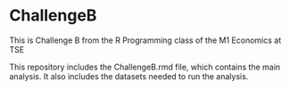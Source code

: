 # ChallengeB
This is Challenge B from the R Programming class of the M1 Economics at TSE

This repository includes the ChallengeB.rmd file, which contains the main analysis. 
It also includes the datasets needed to run the analysis. 

